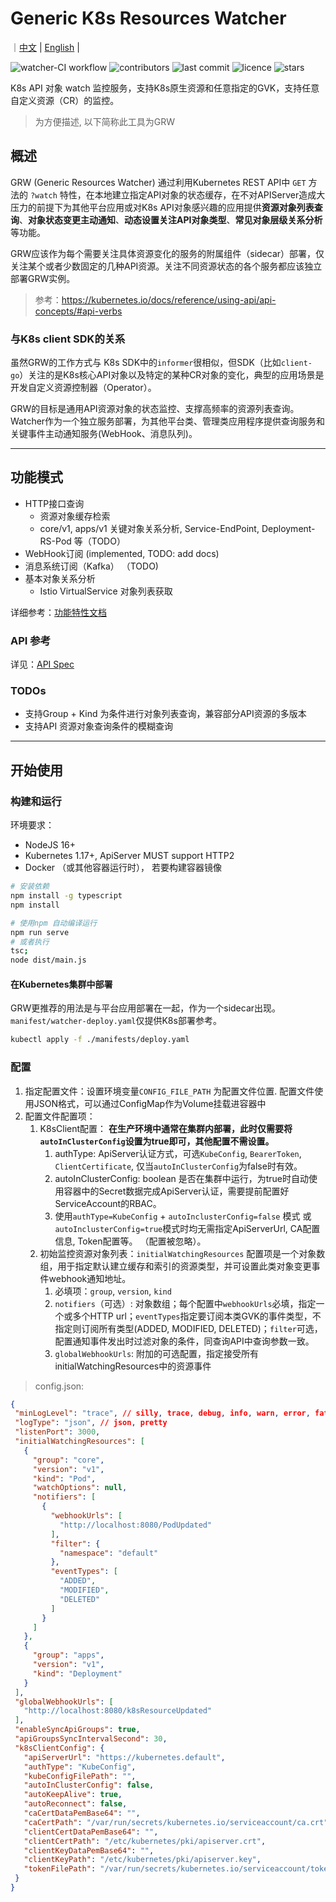 # Generic K8s Resources Watcher
｜[中文](./README.md) | [English](./README.en.md) |

 ![watcher-CI workflow](https://github.com/linkinghack/k8s-generic-watcher/actions/workflows/watcher-ci.yaml/badge.svg)
 ![contributors](https://img.shields.io/github/contributors/linkinghack/k8s-generic-watcher?style=plastic)
 ![last commit](https://img.shields.io/github/last-commit/linkinghack/k8s-generic-watcher?style=plastic)
 ![licence](https://img.shields.io/badge/LICENCE-GPL-brightgreen)
 ![stars](https://img.shields.io/github/stars/linkinghack/k8s-generic-watcher?style=social)

K8s API 对象 watch 监控服务，支持K8s原生资源和任意指定的GVK，支持任意自定义资源（CR）的监控。

> 为方便描述, 以下简称此工具为GRW
## 概述
GRW (Generic Resources Watcher) 通过利用Kubernetes REST API中 `GET` 方法的 `?watch` 特性，在本地建立指定API对象的状态缓存，在不对APIServer造成大压力的前提下为其他平台应用或对K8s API对象感兴趣的应用提供**资源对象列表查询**、**对象状态变更主动通知**、**动态设置关注API对象类型**、**常见对象层级关系分析**等功能。

GRW应该作为每个需要关注具体资源变化的服务的附属组件（sidecar）部署，仅关注某个或者少数固定的几种API资源。关注不同资源状态的各个服务都应该独立部署GRW实例。

> 参考：https://kubernetes.io/docs/reference/using-api/api-concepts/#api-verbs


### 与K8s client SDK的关系
虽然GRW的工作方式与 K8s SDK中的`informer`很相似，但SDK（比如`client-go`）关注的是K8s核心API对象以及特定的某种CR对象的变化，典型的应用场景是开发自定义资源控制器（Operator）。 

GRW的目标是通用API资源对象的状态监控、支撑高频率的资源列表查询。 Watcher作为一个独立服务部署，为其他平台类、管理类应用程序提供查询服务和关键事件主动通知服务(WebHook、消息队列)。

---
## 功能模式

- HTTP接口查询
  - 资源对象缓存检索
  - core/v1, apps/v1 关键对象关系分析, Service-EndPoint, Deployment-RS-Pod 等（TODO）
- WebHook订阅 (implemented, TODO: add docs)
- 消息系统订阅（Kafka） （TODO)
- 基本对象关系分析
  - Istio VirtualService 对象列表获取

详细参考：[功能特性文档](./docs/features.md)

### API 参考
详见：[API Spec](./docs/api_spec.md)

### TODOs
- 支持Group + Kind 为条件进行对象列表查询，兼容部分API资源的多版本
- 支持API 资源对象查询条件的模糊查询

---
## 开始使用
### 构建和运行
环境要求： 
- NodeJS 16+
- Kubernetes 1.17+, ApiServer MUST support HTTP2
- Docker （或其他容器运行时）， 若要构建容器镜像
```bash
# 安装依赖
npm install -g typescript
npm install

# 使用npm 自动编译运行
npm run serve
# 或者执行
tsc;
node dist/main.js
```

#### 在Kubernetes集群中部署
GRW更推荐的用法是与平台应用部署在一起，作为一个sidecar出现。`manifest/watcher-deploy.yaml`仅提供K8s部署参考。

```bash
kubectl apply -f ./manifests/deploy.yaml
```


### 配置
 1. 指定配置文件：设置环境变量`CONFIG_FILE_PATH` 为配置文件位置. 配置文件使用JSON格式，可以通过ConfigMap作为Volume挂载进容器中
 2. 配置文件配置项：
    1. K8sClient配置： **在生产环境中通常在集群内部署，此时仅需要将`autoInClusterConfig`设置为true即可，其他配置不需设置。**
       1. authType: ApiServer认证方式，可选`KubeConfig`, `BearerToken`, `ClientCertificate`, 仅当`autoInClusterConfig`为false时有效。
       2. autoInClusterConfig: boolean  是否在集群中运行，为true时自动使用容器中的Secret数据完成ApiServer认证，需要提前配置好ServiceAccount的RBAC。
       3. 使用`authType=KubeConfig` + `autoInclusterConfig=false` 模式 或 `autoInclusterConfig=true`模式时均无需指定ApiServerUrl, CA配置信息, Token配置等。 （配置被忽略）。
    2. 初始监控资源对象列表：`initialWatchingResources` 配置项是一个对象数组，用于指定默认建立缓存和索引的资源类型，并可设置此类对象变更事件webhook通知地址。
       1. 必填项：`group`, `version`, `kind`
       2. `notifiers`（可选）: 对象数组；每个配置中`webhookUrls`必填，指定一个或多个HTTP url；`eventTypes`指定要订阅本类GVK的事件类型，不指定则订阅所有类型(ADDED, MODIFIED, DELETED)；`filter`可选，配置通知事件发出时过滤对象的条件，同查询API中查询参数一致。
       3. `globalWebhookUrls`: 附加的可选配置，指定接受所有initialWatchingResources中的资源事件

> config.json:
 ```json
{
  "minLogLevel": "trace", // silly, trace, debug, info, warn, error, fatal
  "logType": "json", // json, pretty
  "listenPort": 3000,
  "initialWatchingResources": [
    {
      "group": "core",
      "version": "v1",
      "kind": "Pod",
      "watchOptions": null,
      "notifiers": [
        {
          "webhookUrls": [
            "http://localhost:8080/PodUpdated"
          ],
          "filter": {
            "namespace": "default"
          },
          "eventTypes": [
            "ADDED",
            "MODIFIED",
            "DELETED"
          ]
        }
      ]
    },
    {
      "group": "apps",
      "version": "v1",
      "kind": "Deployment"
    }
  ],
  "globalWebhookUrls": [
    "http://localhost:8080/k8sResourceUpdated"
  ],
  "enableSyncApiGroups": true,
  "apiGroupsSyncIntervalSecond": 30,
  "k8sClientConfig": {
    "apiServerUrl": "https://kubernetes.default",
    "authType": "KubeConfig",
    "kubeConfigFilePath": "",
    "autoInClusterConfig": false,
    "autoKeepAlive": true,
    "autoReconnect": false,
    "caCertDataPemBase64": "",
    "caCertPath": "/var/run/secrets/kubernetes.io/serviceaccount/ca.crt",
    "clientCertDataPemBase64": "",
    "clientCertPath": "/etc/kubernetes/pki/apiserver.crt",
    "clientKeyDataPemBase64": "",
    "clientKeyPath": "/etc/kubernetes/pki/apiserver.key",
    "tokenFilePath": "/var/run/secrets/kubernetes.io/serviceaccount/token"
  }
}
 ```
